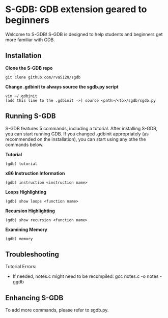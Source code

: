 # S-GDB: GDB extension geared to beginners
Welcome to S-GDB! S-GDB is designed to help students and beginners get more familiar with GDB.

## Installation
**Clone the S-GDB repo**
```
git clone github.com/rva5120/sgdb
```

**Change .gdbinit to always source the sgdb.py script**
```
vim ~/.gdbinit
[add this line to the .gdbinit ->] source <path>/<to>/sgdb/sgdb.py
```


## Running S-GDB
S-GDB features 5 commands, including a tutorial. After installing S-GDB, you can start running GDB.
If you changed .gdbinit appropriately (as recommended on the installation), you can start using
any othe the commands below.

**Tutorial**
```
(gdb) tutorial
```

**x86 Instruction Information**
```
(gdb) instruction <instruction name>
```

**Loops Highlighting**
```
(gdb) show loops <function name>
```

**Recursion Highlighting**
```
(gdb) show recursion <function name>
```

**Examining Memory**
```
(gdb) memory
````


## Troubleshooting
Tutorial Errors:
  - If needed, notes.c might need to be recompiled: gcc notes.c -o notes -ggdb


## Enhancing S-GDB
To add more commands, please refer to sgdb.py.
